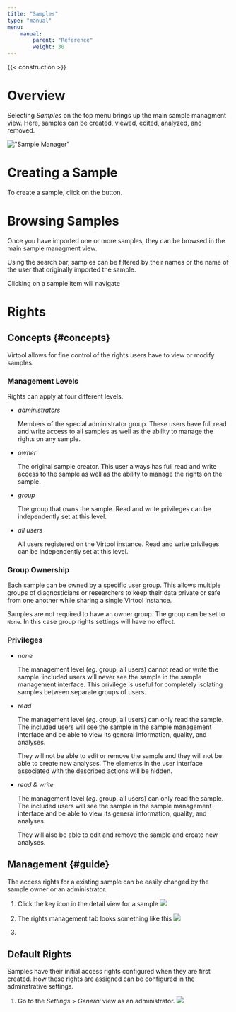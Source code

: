 ```yaml
---
title: "Samples"
type: "manual"
menu:
    manual:
        parent: "Reference"
        weight: 30
---
```


{{< construction >}}

# Overview

Selecting _Samples_ on the top menu brings up the main sample managment view. Here, samples can be created, viewed, edited, analyzed, and removed.

!["Sample Manager"](/docs_images/samples_main.png)

# Creating a Sample

To create a sample, click on the <i class="i-new-entry"></i> button.

# Browsing Samples

Once you have imported one or more samples, they can be browsed in the main sample managment view.

Using the search bar, samples can be filtered by their names or the name of the user that originally imported the sample.

Clicking on a sample item will navigate 

# Rights

## Concepts {#concepts}

Virtool allows for fine control of the rights users have to view or modify samples.

### Management Levels

Rights can apply at four different levels.

- _administrators_

  Members of the special administrator group. These users have full read and write access to all samples as well as the ability to manage the rights on any sample.
  
- _owner_

  The original sample creator. This user always has full read and write access to the sample as well as the ability to manage the rights on the sample.
  
- _group_

  The group that owns the sample. Read and write privileges can be independently set at this level.
  
- _all users_

  All users registered on the Virtool instance. Read and write privileges can be independently set at this level.


### Group Ownership

Each sample can be owned by a specific user group. This allows multiple groups of diagnosticians or researchers to keep their data private or safe from one another while sharing a single Virtool instance.

Samples are not required to have an owner group. The group can be set to ``None``. In this case group rights settings will have no effect.


### Privileges

- _none_

  The management level (_eg_. group, all users) cannot read or write the sample. included users will never see the sample in the sample management interface. This privilege is useful for completely isolating samples between separate groups of users.
  
- _read_

  The management level (_eg_. group, all users) can only read the sample. The included users will see the sample in the sample management interface and be able to view its general information, quality, and analyses.
  
  They will not be able to edit or remove the sample and they will not be able to create new analyses. The elements in the user interface associated with the described actions will be hidden.
  
- _read & write_

  The management level (_eg_. group, all users) can only read the sample. The included users will see the sample in the sample management interface and be able to view its general information, quality, and analyses.
  
  They will also be able to edit and remove the sample and create new analyses.


## Management {#guide}

The access rights for a existing sample can be easily changed by the sample owner or an administrator.

1. Click the key icon in the detail view for a sample
   ![](/docs_images/sample_rights_key.png)

2. The rights management tab looks something like this
   ![](/docs_images/samples_rights_view.png)
   
3.   
   
## Default Rights

Samples have their initial access rights configured when they are first created. How these rights are assigned can be configured in the adminstrative settings.

1. Go to the _Settings_ > _General_ view as an administrator.
   ![](/docs_images/settings_general.png)
